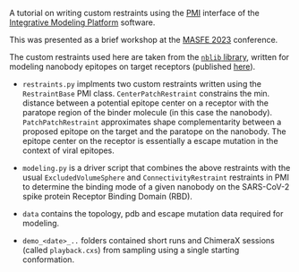 A tutorial on writing custom restraints using the [PMI](https://github.com/salilab/pmi) interface of the [Integrative Modeling Platform](https://integrativemodeling.org/) software.

This was presented as a brief workshop at the [MASFE 2023](https://sites.google.com/acads.iiserpune.ac.in/masfe/) conference.

The custom restraints used here are taken from the [`nblib` library](https://github.com/integrativemodeling/nbspike/tree/main/nblib), written for modeling nanobody epitopes on target receptors (published [here](https://elifesciences.org/articles/73027)).

- ```restraints.py``` implments two custom restraints written using the ```RestraintBase``` PMI class. ```CenterPatchRestraint``` constrains the min. distance between a potential epitope center on a receptor with the paratope region of the binder molecule (in this case the nanobody). ```PatchPatchRestraint``` approximates shape complementarity between a proposed epitope on the target and the paratope on the nanobody. The epitope center on the receptor is essentially a escape mutation in the context of viral epitopes.

- ```modeling.py``` is a driver script that combines the above restraints with the usual ```ExcludedVolumeSphere``` and ```ConnectivityRestraint``` restraints in PMI to determine the binding mode of a given nanobody on the SARS-CoV-2 spike protein Receptor Binding Domain (RBD).

- ```data``` contains the topology, pdb and escape mutation data required for modeling. 

- ```demo_<date>_..``` folders contained short runs and ChimeraX sessions (called ```playback.cxs```) from sampling using a single starting conformation.

